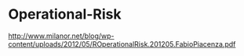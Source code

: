 # Operational-Risk
http://www.milanor.net/blog/wp-content/uploads/2012/05/ROperationalRisk.201205.FabioPiacenza.pdf
